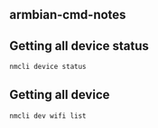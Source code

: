 ## armbian-cmd-notes

## Getting all device status
```bash
nmcli device status
```

## Getting all device
```bash
nmcli dev wifi list
```
